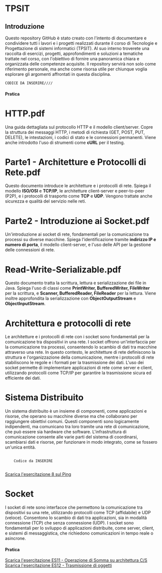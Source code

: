 # TPSIT
<!DOCTYPE html>
<html lang="en">
<head>
    <meta charset="UTF-8">
    <h2>Introduzione</h2>
    <meta name="viewport" content="width=device-width, initial-scale=1.0">
    <p>Questo repository GitHub è stato creato con l'intento di documentare e condividere tutti i lavori e i progetti realizzati durante il corso di Tecnologie e Progettazione di sistemi informatici (TPSIT). Al suo interno troverete una raccolta di esercizi, progetti, approfondimenti e soluzioni a tematiche trattate nel corso, con l'obiettivo di fornire una panoramica chiara e organizzata delle competenze acquisite. Il repository servirà non solo come riferimento personale, ma anche come risorsa utile per chiunque voglia esplorare gli argomenti affrontati in questa disciplina.</p>
</head>
<body>

    
    CODICE DA INSERIRE////
    
 <h4>Pratica</h4>

 <h1>HTTP.pdf</h1>
    <p>Una guida dettagliata sul protocollo HTTP e il modello client/server. 
       Copre la struttura dei messaggi HTTP, i metodi di richiesta (GET, POST, PUT, DELETE), 
       le intestazioni, i codici di stato e le connessioni permanenti. 
       Viene anche introdotto l'uso di strumenti come <strong>cURL</strong> per il testing.</p>

  <h1>Parte1 - Architetture e Protocolli di Rete.pdf</h1>
    <p>Questo documento introduce le architetture e i protocolli di rete. 
       Spiega il modello <strong>ISO/OSI</strong> e <strong>TCP/IP</strong>, le architetture client-server e peer-to-peer (P2P), 
       e i protocolli di trasporto come <strong>TCP</strong> e <strong>UDP</strong>. 
       Vengono trattate anche sicurezza e qualità del servizio nelle reti.</p>

  <h1>Parte2 - Introduzione ai Socket.pdf</h1>
    <p>Un'introduzione ai socket di rete, fondamentali per la comunicazione tra processi su diverse macchine. 
       Spiega l'identificazione tramite <strong>indirizzo IP e numero di porta</strong>, il modello client-server, 
       e l'uso delle API per la gestione delle connessioni di rete.</p>

  <h1>Read-Write-Serializable.pdf</h1>
    <p>Questo documento tratta la scrittura, lettura e serializzazione dei file in Java. 
       Spiega l'uso di classi come <strong>PrintWriter, BufferedWriter, FileWriter</strong> per la scrittura, 
       e <strong>Scanner, BufferedReader, FileReader</strong> per la lettura. 
       Viene inoltre approfondita la serializzazione con <strong>ObjectOutputStream</strong> e <strong>ObjectInputStream</strong>.</p>

 <h1>Architettura e protocolli di rete</h1>
 <p>Le architetture e i protocolli di rete con i socket sono fondamentali per la comunicazione tra dispositivi in una rete. I socket offrono un'interfaccia per la comunicazione tra processi, consentendo lo scambio di dati tra macchine attraverso una rete. In questo contesto, le architetture di rete definiscono la struttura e l'organizzazione della comunicazione, mentre i protocolli di rete stabiliscono le regole e i formati per la trasmissione dei dati. L'uso dei socket permette di implementare applicazioni di rete come server e client, utilizzando protocolli come TCP/IP per garantire la trasmissione sicura ed efficiente dei dati.</p>

  <h1>Sistema Distribuito</h1>
    <p>Un sistema distribuito è un insieme di componenti, come applicazioni e risorse, che operano su macchine diverse ma che collaborano per raggiungere obiettivi comuni. Questi componenti sono logicamente indipendenti, ma comunicano tra loro tramite una rete di comunicazione, che può essere sia hardware che software. L'infrastruttura di comunicazione consente alle varie parti del sistema di coordinarsi, scambiarsi dati e risorse, per funzionare in modo integrato, come se fossero un'unica entità. </p>

<pre>
  <code>
    Codice da INSERIRE
  </code>
</pre>


<a href="https://github.com/c7898/TIPISIT/raw/refs/heads/main/Esercitazione/Es08Barnaba.zip">
Scarica l'esercitazione 8 sul Ping
</a>

<h1>Socket</h1>
<p>I socket di rete sono interfacce che permettono la comunicazione tra dispositivi su una rete, utilizzando protocolli come TCP (affidabile) e UDP (veloce). Consentono lo scambio di dati tra applicazioni, sia in modalità connessione (TCP) che senza connessione (UDP). I socket sono fondamentali per lo sviluppo di applicazioni distribuite, come server, client, e sistemi di messaggistica, che richiedono comunicazioni in tempo reale o asincrone.</p>
<h4>Pratica</h4>
<a href="https://github.com/c7898/TIPISIT/raw/refs/heads/main/Esercitazione/Es08Barnaba.zip">
Scarica l'esercitazione ES11 - Operazione di Somma su architettura C/S
</a>

<a href="[https://github.com/c7898/TIPISIT/raw/refs/heads/main/Esercitazione/Es08Barnaba.zip](https://github.com/c7898/TIPISIT/blob/main/Esercitazione/ES12_Ramundo_Andrea.zip)">
Scarica l'esercitazione ES12 - Trasmissione di oggetti
</a>
</body>

</html>
